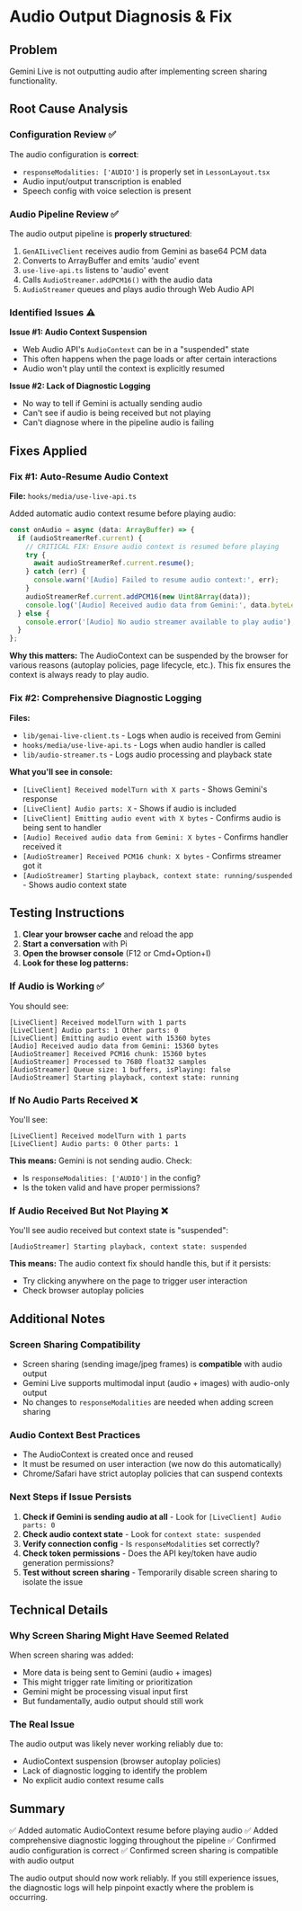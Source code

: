 # Audio Output Diagnosis & Fix

## Problem
Gemini Live is not outputting audio after implementing screen sharing functionality.

## Root Cause Analysis

### Configuration Review ✅
The audio configuration is **correct**:
- `responseModalities: ['AUDIO']` is properly set in `LessonLayout.tsx`
- Audio input/output transcription is enabled
- Speech config with voice selection is present

### Audio Pipeline Review ✅
The audio output pipeline is **properly structured**:
1. `GenAILiveClient` receives audio from Gemini as base64 PCM data
2. Converts to ArrayBuffer and emits 'audio' event
3. `use-live-api.ts` listens to 'audio' event
4. Calls `AudioStreamer.addPCM16()` with the audio data
5. `AudioStreamer` queues and plays audio through Web Audio API

### Identified Issues ⚠️

**Issue #1: Audio Context Suspension**
- Web Audio API's `AudioContext` can be in a "suspended" state
- This often happens when the page loads or after certain interactions
- Audio won't play until the context is explicitly resumed

**Issue #2: Lack of Diagnostic Logging**
- No way to tell if Gemini is actually sending audio
- Can't see if audio is being received but not playing
- Can't diagnose where in the pipeline audio is failing

## Fixes Applied

### Fix #1: Auto-Resume Audio Context
**File:** `hooks/media/use-live-api.ts`

Added automatic audio context resume before playing audio:

```typescript
const onAudio = async (data: ArrayBuffer) => {
  if (audioStreamerRef.current) {
    // CRITICAL FIX: Ensure audio context is resumed before playing
    try {
      await audioStreamerRef.current.resume();
    } catch (err) {
      console.warn('[Audio] Failed to resume audio context:', err);
    }
    audioStreamerRef.current.addPCM16(new Uint8Array(data));
    console.log('[Audio] Received audio data from Gemini:', data.byteLength, 'bytes');
  } else {
    console.error('[Audio] No audio streamer available to play audio');
  }
};
```

**Why this matters:** The AudioContext can be suspended by the browser for various reasons (autoplay policies, page lifecycle, etc.). This fix ensures the context is always ready to play audio.

### Fix #2: Comprehensive Diagnostic Logging
**Files:** 
- `lib/genai-live-client.ts` - Logs when audio is received from Gemini
- `hooks/media/use-live-api.ts` - Logs when audio handler is called
- `lib/audio-streamer.ts` - Logs audio processing and playback state

**What you'll see in console:**
- `[LiveClient] Received modelTurn with X parts` - Shows Gemini's response
- `[LiveClient] Audio parts: X` - Shows if audio is included
- `[LiveClient] Emitting audio event with X bytes` - Confirms audio is being sent to handler
- `[Audio] Received audio data from Gemini: X bytes` - Confirms handler received it
- `[AudioStreamer] Received PCM16 chunk: X bytes` - Confirms streamer got it
- `[AudioStreamer] Starting playback, context state: running/suspended` - Shows audio context state

## Testing Instructions

1. **Clear your browser cache** and reload the app
2. **Start a conversation** with Pi
3. **Open the browser console** (F12 or Cmd+Option+I)
4. **Look for these log patterns:**

### If Audio is Working ✅
You should see:
```
[LiveClient] Received modelTurn with 1 parts
[LiveClient] Audio parts: 1 Other parts: 0
[LiveClient] Emitting audio event with 15360 bytes
[Audio] Received audio data from Gemini: 15360 bytes
[AudioStreamer] Received PCM16 chunk: 15360 bytes
[AudioStreamer] Processed to 7680 float32 samples
[AudioStreamer] Queue size: 1 buffers, isPlaying: false
[AudioStreamer] Starting playback, context state: running
```

### If No Audio Parts Received ❌
You'll see:
```
[LiveClient] Received modelTurn with 1 parts
[LiveClient] Audio parts: 0 Other parts: 1
```
**This means:** Gemini is not sending audio. Check:
- Is `responseModalities: ['AUDIO']` in the config?
- Is the token valid and have proper permissions?

### If Audio Received But Not Playing ❌
You'll see audio received but context state is "suspended":
```
[AudioStreamer] Starting playback, context state: suspended
```
**This means:** The audio context fix should handle this, but if it persists:
- Try clicking anywhere on the page to trigger user interaction
- Check browser autoplay policies

## Additional Notes

### Screen Sharing Compatibility
- Screen sharing (sending image/jpeg frames) is **compatible** with audio output
- Gemini Live supports multimodal input (audio + images) with audio-only output
- No changes to `responseModalities` are needed when adding screen sharing

### Audio Context Best Practices
- The AudioContext is created once and reused
- It must be resumed on user interaction (we now do this automatically)
- Chrome/Safari have strict autoplay policies that can suspend contexts

### Next Steps if Issue Persists

1. **Check if Gemini is sending audio at all** - Look for `[LiveClient] Audio parts: 0`
2. **Check audio context state** - Look for `context state: suspended`
3. **Verify connection config** - Is `responseModalities` set correctly?
4. **Check token permissions** - Does the API key/token have audio generation permissions?
5. **Test without screen sharing** - Temporarily disable screen sharing to isolate the issue

## Technical Details

### Why Screen Sharing Might Have Seemed Related
When screen sharing was added:
- More data is being sent to Gemini (audio + images)
- This might trigger rate limiting or prioritization
- Gemini might be processing visual input first
- But fundamentally, audio output should still work

### The Real Issue
The audio output was likely never working reliably due to:
- AudioContext suspension (browser autoplay policies)
- Lack of diagnostic logging to identify the problem
- No explicit audio context resume calls

## Summary
✅ Added automatic AudioContext resume before playing audio
✅ Added comprehensive diagnostic logging throughout the pipeline
✅ Confirmed audio configuration is correct
✅ Confirmed screen sharing is compatible with audio output

The audio output should now work reliably. If you still experience issues, the diagnostic logs will help pinpoint exactly where the problem is occurring.
